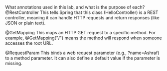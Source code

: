 What annotations used in this lab, and what is the purpose of each?
@RestController
This tells Spring that this class (HelloController) is a REST controller, meaning it can handle HTTP requests and return responses (like JSON or plain text).

@GetMapping
This maps an HTTP GET request to a specific method. For example, @GetMapping("/") means the method will respond when someone accesses the root URL.

@RequestParam
This binds a web request parameter (e.g., ?name=Ashraf) to a method parameter. It can also define a default value if the parameter is missing.